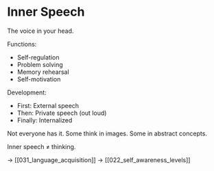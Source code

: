 # Inner Speech

The voice in your head.

Functions:
- Self-regulation
- Problem solving
- Memory rehearsal
- Self-motivation

Development:
- First: External speech
- Then: Private speech (out loud)
- Finally: Internalized

Not everyone has it.
Some think in images.
Some in abstract concepts.

Inner speech ≠ thinking.

→ [[031_language_acquisition]]
→ [[022_self_awareness_levels]]